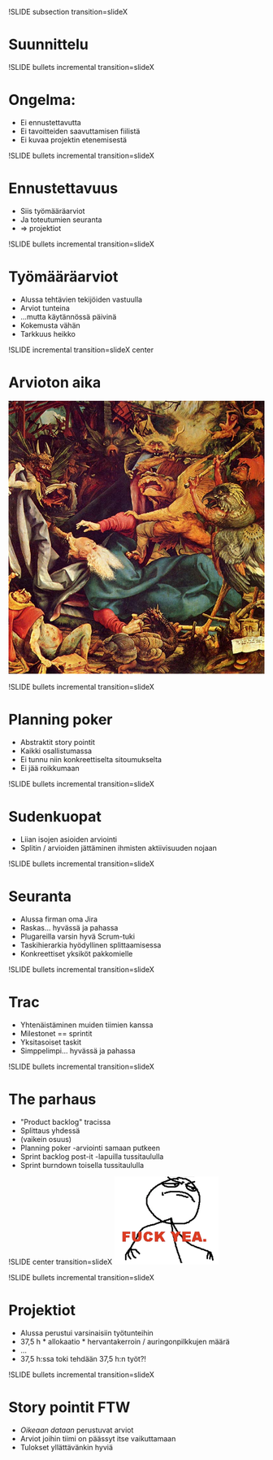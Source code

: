 !SLIDE subsection transition=slideX
# Suunnittelu #

!SLIDE  bullets incremental transition=slideX
# Ongelma: #

* Ei ennustettavutta
* Ei tavoitteiden saavuttamisen fiilistä
* Ei kuvaa projektin etenemisestä

!SLIDE bullets incremental transition=slideX
# Ennustettavuus #

* Siis työmääräarviot
* Ja toteutumien seuranta
* => projektiot

!SLIDE bullets incremental transition=slideX
# Työmääräarviot #

* Alussa tehtävien tekijöiden vastuulla
* Arviot tunteina
* ...mutta käytännössä päivinä
* Kokemusta vähän
* Tarkkuus heikko

!SLIDE incremental transition=slideX center
# Arvioton aika #

<img src="bosch.jpg"/>

!SLIDE bullets incremental transition=slideX
# Planning poker #

* Abstraktit story pointit
* Kaikki osallistumassa
* Ei tunnu niin konkreettiselta sitoumukselta
* Ei jää roikkumaan

!SLIDE bullets incremental transition=slideX
# Sudenkuopat #

* Liian isojen asioiden arviointi
* Splitin / arvioiden jättäminen ihmisten aktiivisuuden nojaan

!SLIDE bullets incremental transition=slideX
# Seuranta #

* Alussa firman oma Jira
* Raskas... hyvässä ja pahassa
* Plugareilla varsin hyvä Scrum-tuki
* Taskihierarkia hyödyllinen splittaamisessa
* Konkreettiset yksiköt pakkomielle

!SLIDE bullets incremental transition=slideX
# Trac #

* Yhtenäistäminen muiden tiimien kanssa
* Milestonet == sprintit
* Yksitasoiset taskit
* Simppelimpi... hyvässä ja pahassa

!SLIDE bullets incremental transition=slideX
# The parhaus #

* "Product backlog" tracissa
* Splittaus yhdessä
* (vaikein osuus)
* Planning poker -arviointi samaan putkeen
* Sprint backlog post-it -lapuilla tussitaululla
* Sprint burndown toisella tussitaululla

!SLIDE center transition=slideX
<img src="fyea.png" />

!SLIDE bullets incremental transition=slideX
# Projektiot #

* Alussa perustui varsinaisiin työtunteihin
* 37,5 h * allokaatio * hervantakerroin / auringonpilkkujen määrä
* ...
* 37,5 h:ssa toki tehdään 37,5 h:n työt?!

!SLIDE bullets incremental transition=slideX
# Story pointit FTW #

* *Oikeaan dataan* perustuvat arviot
* Arviot joihin tiimi on päässyt itse vaikuttamaan
* Tulokset yllättävänkin hyviä
